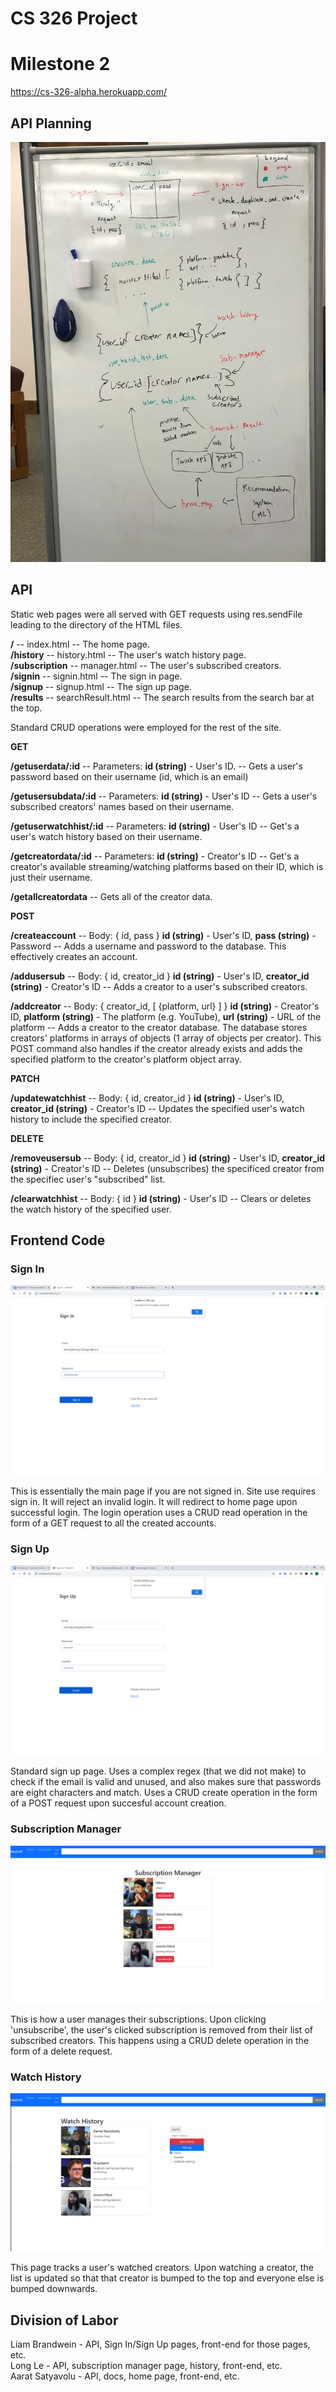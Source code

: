 # CS 326 Project
# Milestone 2

https://cs-326-alpha.herokuapp.com/

## API Planning

![api_plan](/docs/images/ApiPlan.jpg)

## API

Static web pages were all served with GET requests using res.sendFile leading to the directory of the HTML files. 

**/** -- index.html -- The home page.  
**/history** -- history.html -- The user's watch history page.  
**/subscription** -- manager.html -- The user's subscribed creators.  
**/signin** -- signin.html -- The sign in page.  
**/signup** -- signup.html -- The sign up page.  
**/results** -- searchResult.html -- The search results from the search bar at the top.  

Standard CRUD operations were employed for the rest of the site.  

**GET**  

**/getuserdata/:id** -- Parameters: **id (string)** - User's ID. -- Gets a user's password based on their username (id, which is an email)

**/getusersubdata/:id** -- Parameters: **id (string)** - User's ID -- Gets a user's subscribed creators' names based on their username.

**/getuserwatchhist/:id** -- Parameters: **id (string)** - User's ID -- Get's a user's watch history based on their username.  

**/getcreatordata/:id** -- Parameters: **id (string)** - Creator's ID -- Get's a creator's available streaming/watching platforms based on their ID, which is just their username.

**/getallcreatordata** -- Gets all of the creator data.

**POST**  

**/createaccount** -- Body: { id, pass } **id (string)** - User's ID, **pass (string)** - Password -- Adds a username and password to the database. This effectively creates an account.

**/addusersub** -- Body: { id, creator_id } **id (string)** - User's ID, **creator_id (string)** - Creator's ID -- Adds a creator to a user's subscribed creators.

**/addcreator** -- Body: { creator_id, [ {platform, url} ] } **id (string)** - Creator's ID, **platform (string)** - The platform (e.g. YouTube), **url (string)** - URL of the platform -- Adds a creator to the creator database. The database stores creators' platforms in arrays of objects (1 array of objects per creator). This POST command also handles if the creator already exists and adds the specified platform to the creator's platform object array.

**PATCH**

**/updatewatchhist** -- Body: { id, creator_id } **id (string)** - User's ID, **creator_id (string)** - Creator's ID -- Updates the specified user's watch history to include the specified creator.

**DELETE**  

**/removeusersub** -- Body: { id, creator_id } **id (string)** - User's ID, **creator_id (string)** - Creator's ID -- Deletes (unsubscribes) the specificed creator from the specifiec user's "subscribed" list.

**/clearwatchhist** -- Body: { id } **id (string)** - User's ID -- Clears or deletes the watch history of the specified user.


## Frontend Code

### Sign In
![sign_in](/docs/images/signin_screenshot.png)

This is essentially the main page if you are not signed in. Site use requires sign in. It will reject an invalid login. It will redirect to home page upon successful login. The login operation uses a CRUD read operation in the form of a GET request to all the created accounts. 

### Sign Up
![sign_up](/docs/images/signup_screenshot.png)

Standard sign up page. Uses a complex regex (that we did not make) to check if the email is valid and unused, and also makes sure that passwords are eight characters and match. Uses a CRUD create operation in the form of a POST request upon succesful account creation.

### Subscription Manager
![unsub](/docs/images/unsub_screenshot.png)

This is how a user manages their subscriptions. Upon clicking 'unsubscribe', the user's clicked subscription is removed from their list of subscribed creators. This happens using a CRUD delete operation in the form of a delete request.

### Watch History
![history](/docs/images/hist_screenshot.png)

This page tracks a user's watched creators. Upon watching a creator, the list is updated so that that creator is bumped to the top and everyone else is bumped downwards.


## Division of Labor

Liam Brandwein - API, Sign In/Sign Up pages, front-end for those pages, etc.  
Long Le - API, subscription manager page, history, front-end, etc.  
Aarat Satyavolu - API, docs, home page, front-end, etc.

